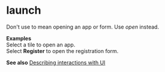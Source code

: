 # launch

Don't use to mean opening an app or form. Use *open* instead.

**Examples**  
Select a tile to open an app.  
Select **Register** to open the registration form.

**See also** [Describing interactions with UI](~/procedures-instructions/describing-interactions-with-ui.md)
